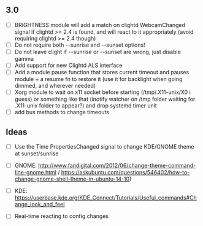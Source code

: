 ## 3.0
- [ ] BRIGHTNESS module will add a match on clightd WebcamChanged signal if clightd >= 2.4 is found, and will react to it appropriately (avoid requiring clightd >= 2.4 though)
- [ ] Do not require both --sunrise and --sunset options!
- [ ] Do not leave clight if --sunrise or --sunset are wrong, just disable gamma
- [ ] Add support for new Clightd ALS interface
- [ ] Add a module pause function that stores current timeout and pauses module + a resume fn to restore it (use it for backlight when going dimmed, and wherever needed)
- [ ] Xorg module to wait on x11 socket before starting (/tmp/.X11-unix/X0 i guess) or something like that (inotify watcher on /tmp folder waiting for .X11-unix folder to appear?) and drop systemd timer unit
- [ ] add bus methods to change timeouts

## Ideas
- [ ] Use the Time PropertiesChanged signal to change KDE/GNOME theme at sunset/sunrise 
- [ ] GNOME: http://www.fandigital.com/2012/06/change-theme-command-line-gnome.html / https://askubuntu.com/questions/546402/how-to-change-gnome-shell-theme-in-ubuntu-14-10)
- [ ] KDE: https://userbase.kde.org/KDE_Connect/Tutorials/Useful_commands#Change_look_and_feel

- [ ] Real-time reacting to config changes
